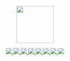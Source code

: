 <p align="center">
<!--🐱CAT-->
<p align="center">
<img src="https://media.giphy.com/media/WUlplcMpOCEmTGBtBW/giphy.gif" width="100">



<div align="center">

<a href="https://github.com/eliverlara/terminator-themes">
    <img  src="https://github-readme-stats.vercel.app/api/pin/?username=eliverlara&repo=terminator-themes&&theme=dark&border_radius=12" />
</a>
<a href="https://github.com/eliverlara/Nordic">
    <img src="https://github-readme-stats.vercel.app/api/pin/?username=eliverlara&repo=Nordic&&theme=dark&border_radius=12" />
</a> 

<a href="https://github.com/eliverlara/candy-icons">
    <img  src="https://github-readme-stats.vercel.app/api/pin/?username=eliverlara&repo=candy-icons&&theme=dark&border_radius=12" />
</a>
<a href="https://github.com/eliverlara/Andromeda">
    <img src="https://github-readme-stats.vercel.app/api/pin/?username=eliverlara&repo=Andromeda&&theme=dark&border_radius=12" />
</a>

<a href="https://github.com/eliverlara/firefox-sweet-theme">
    <img  src="https://github-readme-stats.vercel.app/api/pin/?username=eliverlara&repo=firefox-sweet-theme&&theme=dark&border_radius=12" />
</a>
<a href="https://github.com/eliverlara/Sweet">
    <img src="https://github-readme-stats.vercel.app/api/pin/?username=eliverlara&repo=Sweet&&theme=dark&border_radius=12" />
</a>

<a href="https://github.com/eliverlara/kde-control-station">
    <img  src="https://github-readme-stats.vercel.app/api/pin/?username=eliverlara&repo=kde-control-station&&theme=dark&border_radius=12" />
</a>
<a href="https://github.com/eliverlara/AndromedaLauncher">
    <img src="https://github-readme-stats.vercel.app/api/pin/?username=eliverlara&repo=AndromedaLauncher&&theme=dark&border_radius=12" />
</a>


</div>



